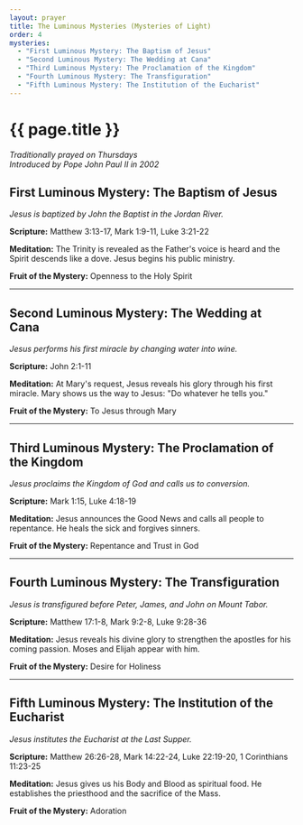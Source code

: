 ```yaml
---
layout: prayer
title: The Luminous Mysteries (Mysteries of Light)
order: 4
mysteries:
  - "First Luminous Mystery: The Baptism of Jesus"
  - "Second Luminous Mystery: The Wedding at Cana"
  - "Third Luminous Mystery: The Proclamation of the Kingdom"
  - "Fourth Luminous Mystery: The Transfiguration"
  - "Fifth Luminous Mystery: The Institution of the Eucharist"
---
```

# {{ page.title }}

*Traditionally prayed on Thursdays*  
*Introduced by Pope John Paul II in 2002*

## First Luminous Mystery: The Baptism of Jesus
*Jesus is baptized by John the Baptist in the Jordan River.*

**Scripture:** Matthew 3:13-17, Mark 1:9-11, Luke 3:21-22

**Meditation:** The Trinity is revealed as the Father's voice is heard and the Spirit descends like a dove. Jesus begins his public ministry.

**Fruit of the Mystery:** Openness to the Holy Spirit

---

## Second Luminous Mystery: The Wedding at Cana
*Jesus performs his first miracle by changing water into wine.*

**Scripture:** John 2:1-11

**Meditation:** At Mary's request, Jesus reveals his glory through his first miracle. Mary shows us the way to Jesus: "Do whatever he tells you."

**Fruit of the Mystery:** To Jesus through Mary

---

## Third Luminous Mystery: The Proclamation of the Kingdom
*Jesus proclaims the Kingdom of God and calls us to conversion.*

**Scripture:** Mark 1:15, Luke 4:18-19

**Meditation:** Jesus announces the Good News and calls all people to repentance. He heals the sick and forgives sinners.

**Fruit of the Mystery:** Repentance and Trust in God

---

## Fourth Luminous Mystery: The Transfiguration
*Jesus is transfigured before Peter, James, and John on Mount Tabor.*

**Scripture:** Matthew 17:1-8, Mark 9:2-8, Luke 9:28-36

**Meditation:** Jesus reveals his divine glory to strengthen the apostles for his coming passion. Moses and Elijah appear with him.

**Fruit of the Mystery:** Desire for Holiness

---

## Fifth Luminous Mystery: The Institution of the Eucharist
*Jesus institutes the Eucharist at the Last Supper.*

**Scripture:** Matthew 26:26-28, Mark 14:22-24, Luke 22:19-20, 1 Corinthians 11:23-25

**Meditation:** Jesus gives us his Body and Blood as spiritual food. He establishes the priesthood and the sacrifice of the Mass.

**Fruit of the Mystery:** Adoration